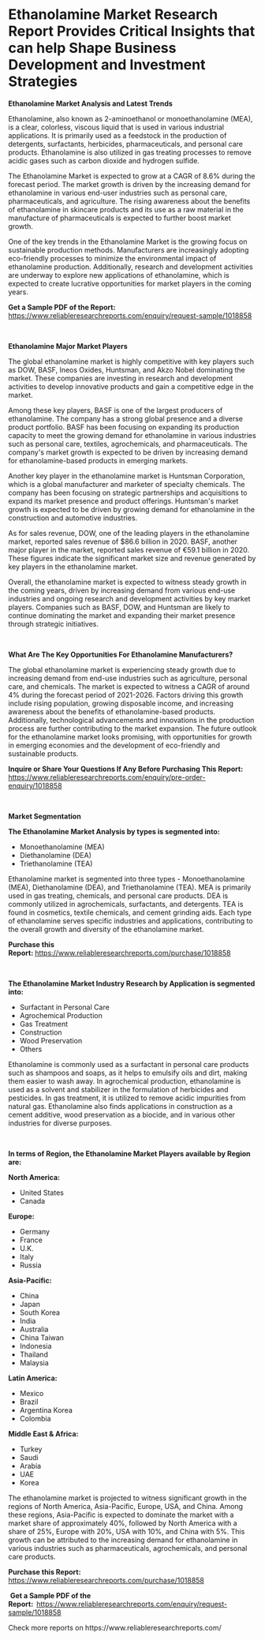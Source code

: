 <p><h1>Ethanolamine Market Research Report Provides Critical Insights that can help Shape Business Development and Investment Strategies</h1></p><p><strong>Ethanolamine Market Analysis and Latest Trends</strong></p>
<p><p>Ethanolamine, also known as 2-aminoethanol or monoethanolamine (MEA), is a clear, colorless, viscous liquid that is used in various industrial applications. It is primarily used as a feedstock in the production of detergents, surfactants, herbicides, pharmaceuticals, and personal care products. Ethanolamine is also utilized in gas treating processes to remove acidic gases such as carbon dioxide and hydrogen sulfide.</p><p>The Ethanolamine Market is expected to grow at a CAGR of 8.6% during the forecast period. The market growth is driven by the increasing demand for ethanolamine in various end-user industries such as personal care, pharmaceuticals, and agriculture. The rising awareness about the benefits of ethanolamine in skincare products and its use as a raw material in the manufacture of pharmaceuticals is expected to further boost market growth.</p><p>One of the key trends in the Ethanolamine Market is the growing focus on sustainable production methods. Manufacturers are increasingly adopting eco-friendly processes to minimize the environmental impact of ethanolamine production. Additionally, research and development activities are underway to explore new applications of ethanolamine, which is expected to create lucrative opportunities for market players in the coming years.</p></p>
<p><strong>Get a Sample PDF of the Report:&nbsp;</strong> <a href="https://www.reliableresearchreports.com/enquiry/request-sample/1018858">https://www.reliableresearchreports.com/enquiry/request-sample/1018858</a></p>
<p>&nbsp;</p>
<p><strong>Ethanolamine Major Market Players</strong></p>
<p><p>The global ethanolamine market is highly competitive with key players such as DOW, BASF, Ineos Oxides, Huntsman, and Akzo Nobel dominating the market. These companies are investing in research and development activities to develop innovative products and gain a competitive edge in the market.</p><p>Among these key players, BASF is one of the largest producers of ethanolamine. The company has a strong global presence and a diverse product portfolio. BASF has been focusing on expanding its production capacity to meet the growing demand for ethanolamine in various industries such as personal care, textiles, agrochemicals, and pharmaceuticals. The company's market growth is expected to be driven by increasing demand for ethanolamine-based products in emerging markets.</p><p>Another key player in the ethanolamine market is Huntsman Corporation, which is a global manufacturer and marketer of specialty chemicals. The company has been focusing on strategic partnerships and acquisitions to expand its market presence and product offerings. Huntsman's market growth is expected to be driven by growing demand for ethanolamine in the construction and automotive industries.</p><p>As for sales revenue, DOW, one of the leading players in the ethanolamine market, reported sales revenue of $86.6 billion in 2020. BASF, another major player in the market, reported sales revenue of €59.1 billion in 2020. These figures indicate the significant market size and revenue generated by key players in the ethanolamine market.</p><p>Overall, the ethanolamine market is expected to witness steady growth in the coming years, driven by increasing demand from various end-use industries and ongoing research and development activities by key market players. Companies such as BASF, DOW, and Huntsman are likely to continue dominating the market and expanding their market presence through strategic initiatives.</p></p>
<p>&nbsp;</p>
<p><strong>What Are The Key Opportunities For Ethanolamine Manufacturers?</strong></p>
<p><p>The global ethanolamine market is experiencing steady growth due to increasing demand from end-use industries such as agriculture, personal care, and chemicals. The market is expected to witness a CAGR of around 4% during the forecast period of 2021-2026. Factors driving this growth include rising population, growing disposable income, and increasing awareness about the benefits of ethanolamine-based products. Additionally, technological advancements and innovations in the production process are further contributing to the market expansion. The future outlook for the ethanolamine market looks promising, with opportunities for growth in emerging economies and the development of eco-friendly and sustainable products.</p></p>
<p><strong>Inquire or Share Your Questions If Any Before Purchasing This Report:</strong> <a href="https://www.reliableresearchreports.com/enquiry/pre-order-enquiry/1018858">https://www.reliableresearchreports.com/enquiry/pre-order-enquiry/1018858</a></p>
<p>&nbsp;</p>
<p><strong>Market Segmentation</strong></p>
<p><strong>The Ethanolamine Market Analysis by types is segmented into:</strong></p>
<p><ul><li>Monoethanolamine (MEA)</li><li>Diethanolamine (DEA)</li><li>Triethanolamine (TEA)</li></ul></p>
<p><p>Ethanolamine market is segmented into three types - Monoethanolamine (MEA), Diethanolamine (DEA), and Triethanolamine (TEA). MEA is primarily used in gas treating, chemicals, and personal care products. DEA is commonly utilized in agrochemicals, surfactants, and detergents. TEA is found in cosmetics, textile chemicals, and cement grinding aids. Each type of ethanolamine serves specific industries and applications, contributing to the overall growth and diversity of the ethanolamine market.</p></p>
<p><strong>Purchase this Report:&nbsp;</strong><a href="https://www.reliableresearchreports.com/purchase/1018858">https://www.reliableresearchreports.com/purchase/1018858</a></p>
<p>&nbsp;</p>
<p><strong>The Ethanolamine Market Industry Research by Application is segmented into:</strong></p>
<p><ul><li>Surfactant in Personal Care</li><li>Agrochemical Production</li><li>Gas Treatment</li><li>Construction</li><li>Wood Preservation</li><li>Others</li></ul></p>
<p><p>Ethanolamine is commonly used as a surfactant in personal care products such as shampoos and soaps, as it helps to emulsify oils and dirt, making them easier to wash away. In agrochemical production, ethanolamine is used as a solvent and stabilizer in the formulation of herbicides and pesticides. In gas treatment, it is utilized to remove acidic impurities from natural gas. Ethanolamine also finds applications in construction as a cement additive, wood preservation as a biocide, and in various other industries for diverse purposes.</p></p>
<p>&nbsp;</p>
<p><strong>In terms of Region, the Ethanolamine Market Players available by Region are:</strong></p>
<p>
    <p> <strong> North America: </strong>
        <ul>
            <li>United States</li>
            <li>Canada</li>
        </ul>
        </p> 
    <p> <strong> Europe: </strong>
        <ul>
            <li>Germany</li>
            <li>France</li>
            <li>U.K.</li>
            <li>Italy</li>
            <li>Russia</li>
        </ul>
        </p> 
    <p> <strong> Asia-Pacific: </strong>
        <ul>
            <li>China</li>
            <li>Japan</li>
            <li>South Korea</li>
            <li>India</li>
            <li>Australia</li>
            <li>China Taiwan</li>
            <li>Indonesia</li>
            <li>Thailand</li>
            <li>Malaysia</li>
        </ul>
        </p> 
    <p> <strong> Latin America: </strong>
        <ul>
            <li>Mexico</li>
            <li>Brazil</li>
            <li>Argentina Korea</li>
            <li>Colombia</li>
        </ul>
        </p> 
    <p> <strong> Middle East & Africa: </strong>
        <ul>
            <li>Turkey</li>
            <li>Saudi</li>
            <li>Arabia</li>
            <li>UAE</li>
            <li>Korea</li>
        </ul>
    </p>
    </p>
<p><p>The ethanolamine market is projected to witness significant growth in the regions of North America, Asia-Pacific, Europe, USA, and China. Among these regions, Asia-Pacific is expected to dominate the market with a market share of approximately 40%, followed by North America with a share of 25%, Europe with 20%, USA with 10%, and China with 5%. This growth can be attributed to the increasing demand for ethanolamine in various industries such as pharmaceuticals, agrochemicals, and personal care products.</p></p>
<p><strong>Purchase this Report: </strong><a href="https://www.reliableresearchreports.com/purchase/1018858">https://www.reliableresearchreports.com/purchase/1018858</a></p>
<p>&nbsp;<strong>Get a Sample PDF of the Report:&nbsp;&nbsp;</strong><a href="https://www.reliableresearchreports.com/enquiry/request-sample/1018858">https://www.reliableresearchreports.com/enquiry/request-sample/1018858</a></p>
<p><strong></strong></p>
<p>Check more reports on https://www.reliableresearchreports.com/</p>